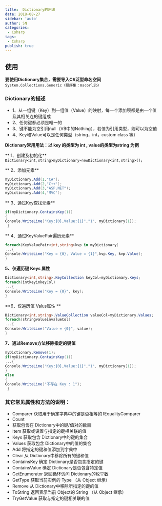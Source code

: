 ```yaml
---
title:  Dictionary的用法
date: 2018-08-27
sidebar: 'auto'
author: SN
categories:
 - Csharp
tags:
 - Csharp
publish: true
---
```

## 使用

 **要使用Dictionary集合，需要导入C#泛型命名空间**
  `System.Collections.Generic（程序集：mscorlib）`

### Dictionary的描述

- 1、从一组键（Key）到一组值（Value）的映射，每一个添加项都是由一个值及其相关连的键组成
- 2、任何键都必须是唯一的
- 3、键不能为空引用null（VB中的Nothing），若值为引用类型，则可以为空值
- 4、Key和Value可以是任何类型（string，int，custom class 等）



 **Dictionary常用用法：以 key 的类型为 int , value的类型为string 为例**

** 1、创建及初始化**
` Dictionary<int,string>myDictionary=newDictionary<int,string>();`

** 2、添加元素**
```csharp
myDictionary.Add(1,"C#");
myDictionary.Add(2,"C++");
myDictionary.Add(3,"ASP.NET");
myDictionary.Add(4,"MVC");
```
** 3、通过Key查找元素**

```csharp
if(myDictionary.ContainsKey(1))
{
Console.WriteLine("Key:{0},Value:{1}","1", myDictionary[1]);
 }
```

** 4、通过KeyValuePair遍历元素**

```csharp
foreach(KeyValuePair<int,string>kvp in myDictionary)
...{
Console.WriteLine("Key = {0}, Value = {1}",kvp.Key, kvp.Value);
}
```

**5、仅遍历键 Keys 属性**

```csharp
Dictionary<int,string>.KeyCollection keyCol=myDictionary.Keys;
foreach(intkeyinkeyCol)
...{
Console.WriteLine("Key = {0}", key);
}
```

**6、仅遍历值 Valus属性
**

```csharp
Dictionary<int,string>.ValueCollection valueCol=myDictionary.Values;
foreach(stringvalueinvalueCol)
...{
Console.WriteLine("Value = {0}", value);
}
```



**7、通过Remove方法移除指定的键值**

```csharp
myDictionary.Remove(1);
if(myDictionary.ContainsKey(1))
...{
Console.WriteLine("Key:{0},Value:{1}","1", myDictionary[1]);
}
else
{
Console.WriteLine("不存在 Key : 1"); 
 }
```

### 其它常见属性和方法的说明：  

- Comparer	获取用于确定字典中的键是否相等的 IEqualityComparer
- Count
- 获取包含在 Dictionary中的键/值对的数目
- Item	获取或设置与指定的键相关联的值
- Keys	获取包含 Dictionary中的键的集合
- Values 获取包含 Dictionary中的值的集合
- Add 将指定的键和值添加到字典中
- Clear 从 Dictionary中移除所有的键和值
- ContainsKey 确定 Dictionary是否包含指定的键
- ContainsValue 确定 Dictionary是否包含特定值
- GetEnumerator 返回循环访问 Dictionary的枚举数
- GetType 获取当前实例的 Type （从 Object 继承）
- Remove 从 Dictionary中移除所指定的键的值
- ToString 返回表示当前 Object的 String （从 Object 继承）
- TryGetValue 获取与指定的键相关联的值